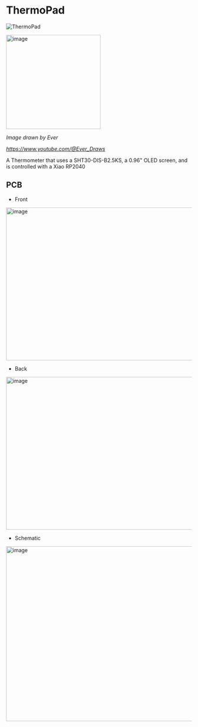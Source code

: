 # ThermoPad
![ThermoPad](https://hackatime-badge.hackclub.com/U08PZHZMXUH/ThermoPad)



<img width="256" height="256" alt="image" src="https://github.com/user-attachments/assets/6d422dc5-bf4a-46e4-aed1-98789fbb6c82" />

*Image drawn by Ever*

*https://www.youtube.com/@Ever_Draws*


A Thermometer that uses a SHT30-DIS-B2.5KS, a 0.96" OLED screen, and is controlled with a Xiao RP2040

## PCB

   - Front
<img width="981" height="415" alt="image" src="https://github.com/user-attachments/assets/e768939e-c2ca-4118-8a92-8133b05398dd" />

   - Back
<img width="981" height="415" alt="image" src="https://github.com/user-attachments/assets/a7ae2395-5b02-460f-a49c-a6cb512d0481" />

   - Schematic
<img width="981" height="475" alt="image" src="https://github.com/user-attachments/assets/56fa0114-984b-41ee-9470-4ff6521a2efa" />
